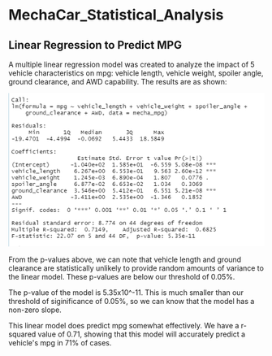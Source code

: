 # MechaCar_Statistical_Analysis

## Linear Regression to Predict MPG

A multiple linear regression model was created to analyze the impact of 5 vehicle characteristics on mpg: vehicle length, vehicle weight, spoiler angle, ground clearance, and AWD capability. The results are as shown:

![multiple_lr](https://github.com/hkoivisto/MechaCar_Statistical_Analysis/blob/main/multiple_lr.png)

From the p-values above, we can note that vehicle length and ground clearance are statistically unlikely to provide random amounts of variance to the linear model. These p-values are below our threshold of 0.05%.

The p-value of the model is 5.35x10^-11. This is much smaller than our threshold of siginificance of 0.05%, so we can know that the model has a non-zero slope.

This linear model does predict mpg somewhat effectively. We have a r-squared value of 0.71, showing that this model will accurately predict a vehicle's mpg in 71% of cases.
